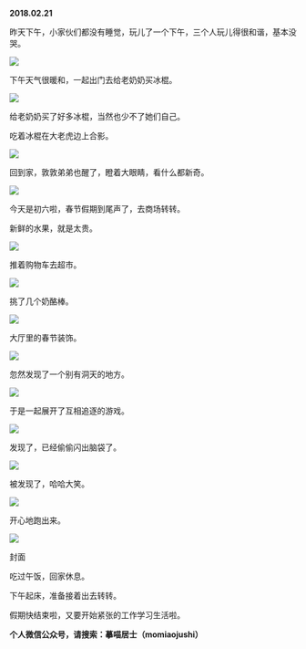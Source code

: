 
          
            
**2018.02.21**

昨天下午，小家伙们都没有睡觉，玩儿了一个下午，三个人玩儿得很和谐，基本没哭。




![](//upload-images.jianshu.io/upload_images/51001-b430e7df70879881.jpg)




下午天气很暖和，一起出门去给老奶奶买冰棍。




![](//upload-images.jianshu.io/upload_images/51001-53d2abca9fd35e57.jpg)




给老奶奶买了好多冰棍，当然也少不了她们自己。

吃着冰棍在大老虎边上合影。




![](//upload-images.jianshu.io/upload_images/51001-c010e519b535a452.jpg)




回到家，敦敦弟弟也醒了，瞪着大眼睛，看什么都新奇。




![](//upload-images.jianshu.io/upload_images/51001-265b4c7ced84ce1f.jpg)




今天是初六啦，春节假期到尾声了，去商场转转。

新鲜的水果，就是太贵。




![](//upload-images.jianshu.io/upload_images/51001-53dbb14a26ad3119.jpg)




推着购物车去超市。




![](//upload-images.jianshu.io/upload_images/51001-1865f2686c86bf30.jpg)




挑了几个奶酪棒。




![](//upload-images.jianshu.io/upload_images/51001-6738ce49f2e1d814.jpg)




大厅里的春节装饰。




![](//upload-images.jianshu.io/upload_images/51001-f40d66b1e489c417.jpg)




忽然发现了一个别有洞天的地方。




![](//upload-images.jianshu.io/upload_images/51001-99cf77afbe13a6e0.jpg)




于是一起展开了互相追逐的游戏。




![](//upload-images.jianshu.io/upload_images/51001-c0bea799c71e6de3.jpg)




发现了，已经偷偷闪出脑袋了。




![](//upload-images.jianshu.io/upload_images/51001-bfbfd65cf07724b8.jpg)




被发现了，哈哈大笑。




![](//upload-images.jianshu.io/upload_images/51001-539692e35adfb959.jpg)




开心地跑出来。




![](//upload-images.jianshu.io/upload_images/51001-ed4534d8e65e9b4a.jpg)

封面


吃过午饭，回家休息。

下午起床，准备接着出去转转。

假期快结束啦，又要开始紧张的工作学习生活啦。


**个人微信公众号，请搜索：摹喵居士（momiaojushi）**

          
        